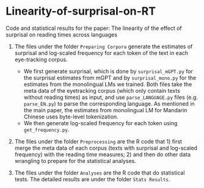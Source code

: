 # Linearity-of-surprisal-on-RT

Code and statistical results for the paper: The linearity of the effect of surprisal on reading times across languages

1. The files under the folder `Preparing Corpora` generate the estimates of surprisal and log-scaled frequency for each token of the text in each eye-tracking corpus. 
	* We first generate surprisal, which is done by `surprisal_mGPT.py` for the surprisal estimates from mGPT and by `surprisal_mono.py` for the estimates from the monolingual LMs we trained. Both files take the meta data of the eyetracking corpus (which only contain texts without reading times) as input, and use `parse_LANGUAGE.py` files (e.g. `parse_EN.py`) to parse the corresponding language. As mentioned in the main paper, the estimates from monolingual LM for Mandarin Chinese uses byte-level tokenization.
	* We then generate log-scaled frequency for each token using `get_frequency.py`.

2. The files under the folder `Preprocessing` are the R code that 1) first merge the meta data of each corpus (texts with surprisal and log-scaled frequency) with the reading time measures; 2) and then do other data wrangling to prepare for the statistical analyses.

3. The files under the folder `Analyses` are the R code that do statistical tests. The detailed results are under the folder `Stats Results`.

